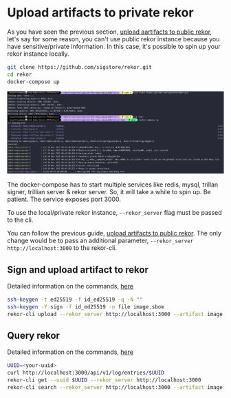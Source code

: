 # Upload artifacts to private rekor

As you have seen the previous section, [upload aartifacts to public rekor](./upload-artifacts-to-public-rekor.md), let's say for some reason, you can't use public rekor instance because you have sensitive/private information. In this case, it's possible to spin up your rekor instance locally.

```bash
git clone https://github.com/sigstore/rekor.git
cd rekor
docker-compose up
```

![rekor-private-docker-compose-start](../images/rekor-private-docker-compose-start.png)

The docker-compose has to start multiple services like redis, mysql, trillan signer, trillian server & rekor server. So, it will take a while to spin up. Be patient. The service exposes port 3000.

To use the local/private rekor instance, `--rekor_server` flag must be passed to the cli.

You can follow the previous guide, [upload artifacts to public rekor](./upload-artifacts-to-public-rekor.md). The only change would be to pass an additional parameter, `--rekor_server http://localhost:3000` to the rekor-cli.

## Sign and upload artifact to rekor

Detailed information on the commands, [here](./upload-artifacts-to-public-rekor.md#sign-and-upload-artifact-to-rekor)

```bash
ssh-keygen -t ed25519 -f id_ed25519 -q -N ""
ssh-keygen -Y sign -f id_ed25519 -n file image.sbom
rekor-cli upload --rekor_server http://localhost:3000 --artifact image.sbom --signature image.sbom.sig --public-key id_ed25519.pub --pki-format ssh
```

## Query rekor

Detailed information on the commands, [here](./upload-artifacts-to-public-rekor.md#query-rekor)

```bash
UUID=<your-uuid>
curl http://localhost:3000/api/v1/log/entries/$UUID 
rekor-cli get --uuid $UUID --rekor_server http://localhost:3000
rekor-cli search --rekor_server http://localhost:3000 --artifact image.sbom
```
